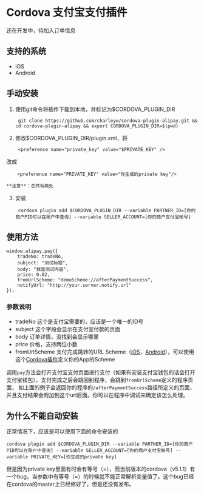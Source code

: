 Cordova 支付宝支付插件
======

还在开发中，待加入订单信息

## 支持的系统

* iOS
* Android

## 手动安装
1. 使用git命令将插件下载到本地，并标记为$CORDOVA_PLUGIN_DIR

		git clone https://github.com/charleyw/cordova-plugin-alipay.git && cd cordova-plugin-alipay && export CORDOVA_PLUGIN_DIR=$(pwd)

2. 修改$CORDOVA_PLUGIN_DIR/plugin.xml，将

		<preference name="private_key" value="$PRIVATE_KEY" />
改成

		<preference name="PRIVATE_KEY" value="你生成的private key"/>

	**注意**：总共有两处
3. 安装

		cordova plugin add $CORDOVA_PLUGIN_DIR --variable PARTNER_ID=[你的商户PID可以在账户中查询] --variable SELLER_ACCOUNT=[你的商户支付宝帐号]

## 使用方法
```
window.alipay.pay({
	tradeNo: tradeNo,
	subject: "测试标题",
	body: "我是测试内容",
	price: 0.02,
	fromUrlScheme: "demoScheme://afterPaymentSuccess",
	notifyUrl: "http://your.server.notify.url"
});
```
### 参数说明

* tradeNo 这个是支付宝需要的，应该是一个唯一的ID号
* subject 这个字段会显示在支付宝付款的页面
* body 订单详情，没找到会显示哪里
* price 价格，支持两位小数
* fromUrlScheme 支付完成跳转的URL Scheme（[iOS](https://developer.apple.com/library/ios/documentation/iPhone/Conceptual/iPhoneOSProgrammingGuide/Inter-AppCommunication/Inter-AppCommunication.html)，[Android](http://developer.android.com/training/basics/intents/filters.html)），可以使用这个[Cordova插件](https://github.com/EddyVerbruggen/Custom-URL-scheme)定义你的App的Scheme

调用`pay`方法会打开支付宝支付页面进行支付（如果有安装支付宝钱包的话会打开支付宝钱包），支付完成之后会跳回到程序，会跳到`fromUrlScheme`定义的程序页面，
如上面的例子会返回你的程序的`/afterPaymentSuccess`路径所定义的页面，并且支付结果会附加到这个url后面。你可以在程序中调试来确定该怎么处理。

## 为什么不能自动安装
正常情况下，应该是可以使用下面的命令安装的

	cordova plugin add $CORDOVA_PLUGIN_DIR --variable PARTNER_ID=[你的商户PID可以在账户中查询] --variable SELLER_ACCOUNT=[你的商户支付宝帐号] --variable PRIVATE_KEY=[你生成的private key]

但是因为private key里面有时会有等号（=），而当前版本的cordova（v5.1.1）有一个bug，当参数中有等号（=）的时候就不能正常解析变量值了。这个bug已经在cordova的master上已经修好了，但是还没有发布。
